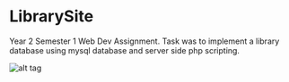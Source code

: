 LibrarySite
===========

Year 2 Semester 1 Web Dev Assignment. Task was to implement a library database using mysql database and server side php scripting. 

![alt tag](https://github.com/Zontzor/LibraryPHP/blob/master/docs/screencap.png)
